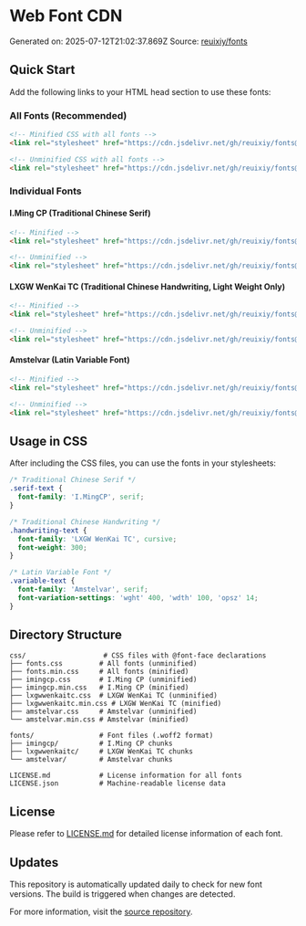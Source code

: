 # Web Font CDN

Generated on: 2025-07-12T21:02:37.869Z
Source: [reuixiy/fonts](https://github.com/reuixiy/fonts)

## Quick Start

Add the following links to your HTML head section to use these fonts:

### All Fonts (Recommended)
```html
<!-- Minified CSS with all fonts -->
<link rel="stylesheet" href="https://cdn.jsdelivr.net/gh/reuixiy/fonts@build/css/fonts.min.css">

<!-- Unminified CSS with all fonts -->
<link rel="stylesheet" href="https://cdn.jsdelivr.net/gh/reuixiy/fonts@build/css/fonts.css">
```

### Individual Fonts

#### I.Ming CP (Traditional Chinese Serif)
```html
<!-- Minified -->
<link rel="stylesheet" href="https://cdn.jsdelivr.net/gh/reuixiy/fonts@build/css/imingcp.min.css">

<!-- Unminified -->
<link rel="stylesheet" href="https://cdn.jsdelivr.net/gh/reuixiy/fonts@build/css/imingcp.css">
```

#### LXGW WenKai TC (Traditional Chinese Handwriting, Light Weight Only)
```html
<!-- Minified -->
<link rel="stylesheet" href="https://cdn.jsdelivr.net/gh/reuixiy/fonts@build/css/lxgwwenkaitc.min.css">

<!-- Unminified -->
<link rel="stylesheet" href="https://cdn.jsdelivr.net/gh/reuixiy/fonts@build/css/lxgwwenkaitc.css">
```

#### Amstelvar (Latin Variable Font)
```html
<!-- Minified -->
<link rel="stylesheet" href="https://cdn.jsdelivr.net/gh/reuixiy/fonts@build/css/amstelvar.min.css">

<!-- Unminified -->
<link rel="stylesheet" href="https://cdn.jsdelivr.net/gh/reuixiy/fonts@build/css/amstelvar.css">
```

## Usage in CSS

After including the CSS files, you can use the fonts in your stylesheets:

```css
/* Traditional Chinese Serif */
.serif-text {
  font-family: 'I.MingCP', serif;
}

/* Traditional Chinese Handwriting */
.handwriting-text {
  font-family: 'LXGW WenKai TC', cursive;
  font-weight: 300;
}

/* Latin Variable Font */
.variable-text {
  font-family: 'Amstelvar', serif;
  font-variation-settings: 'wght' 400, 'wdth' 100, 'opsz' 14;
}
```

## Directory Structure

```
css/                   # CSS files with @font-face declarations
├── fonts.css         # All fonts (unminified)
├── fonts.min.css     # All fonts (minified)
├── imingcp.css       # I.Ming CP (unminified)
├── imingcp.min.css   # I.Ming CP (minified)
├── lxgwwenkaitc.css  # LXGW WenKai TC (unminified)
├── lxgwwenkaitc.min.css # LXGW WenKai TC (minified)
├── amstelvar.css     # Amstelvar (unminified)
└── amstelvar.min.css # Amstelvar (minified)

fonts/                # Font files (.woff2 format)
├── imingcp/          # I.Ming CP chunks
├── lxgwwenkaitc/     # LXGW WenKai TC chunks
└── amstelvar/        # Amstelvar chunks

LICENSE.md            # License information for all fonts
LICENSE.json          # Machine-readable license data
```

## License

Please refer to [LICENSE.md](./LICENSE.md) for detailed license information of each font.

## Updates

This repository is automatically updated daily to check for new font versions. The build is triggered when changes are detected.

For more information, visit the [source repository](https://github.com/reuixiy/fonts).

